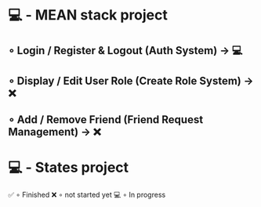 # 💻 - MEAN stack project

## ∘ Login / Register & Logout (Auth System) -> 💻
## ∘ Display / Edit User Role (Create Role System) -> ❌
## ∘ Add / Remove Friend (Friend Request Management) -> ❌

# 💻 - States project

✅ ∘ Finished
❌ ∘ not started yet
💻 ∘ In progress